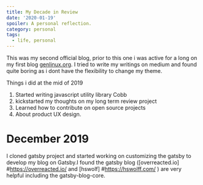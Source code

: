 ```yaml
---
title: My Decade in Review
date: '2020-01-19'
spoiler: A personal reflection.
category: personal
tags:
  - life, personal
---
```


This was my second official blog, prior to this one i was active for a long on my first blog [genlinux.org](#http://www.genlinux.org/). I tried to write my writings on medium and found quite boring as i dont have the flexibility to change my theme.
 
Things i did at the mid of 2019

1. Started writing javascript utility library Cobb
2. kickstarted my thoughts on my long term review project
3. Learned how to contribute on open source projects
4. About product UX design.

# December 2019

I cloned gatsby project and started working on customizing the gatsby to develop my blog on Gatsby.I found 
the gatsby blog ([overreacted.io] #https://overreacted.io/ and [hswolf] #https://hswolff.com/ ) are very helpful including the gatsby-blog-core.




